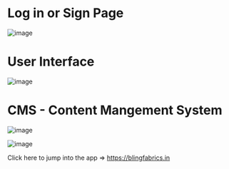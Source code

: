 # Log in or Sign Page

![image](https://github.com/user-attachments/assets/a99fc9df-caf7-4170-aa44-c2533369a968)

# User Interface

![image](https://github.com/user-attachments/assets/072a1e5a-4caa-4d26-bb30-614b4725906c)

# CMS - Content Mangement System

![image](https://github.com/user-attachments/assets/7de61964-97f1-4b3b-bde3-e65d51b9cabc)


![image](https://github.com/user-attachments/assets/4b9b46f2-f62f-4e68-a622-57ed1a3b7dc2)

Click here to jump into the app => https://blingfabrics.in
